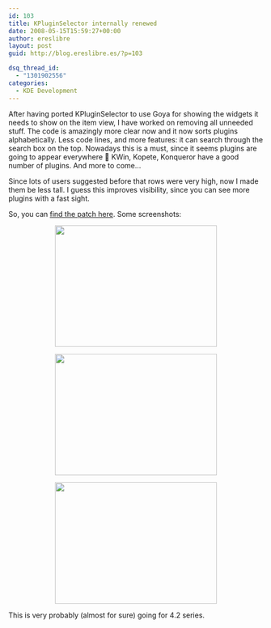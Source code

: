 ```yaml
---
id: 103
title: KPluginSelector internally renewed
date: 2008-05-15T15:59:27+00:00
author: ereslibre
layout: post
guid: http://blog.ereslibre.es/?p=103

dsq_thread_id:
  - "1301902556"
categories:
  - KDE Development
---
```

After having ported KPluginSelector to use Goya for showing the widgets it needs to show on the item view, I have worked on removing all unneeded stuff. The code is amazingly more clear now and it now sorts plugins alphabetically. Less code lines, and more features: it can search through the search box on the top. Nowadays this is a must, since it seems plugins are going to appear everywhere 🙂 KWin, Kopete, Konqueror have a good number of plugins. And more to come&#8230;

Since lots of users suggested before that rows were very high, now I made them be less tall. I guess this improves visibility, since you can see more plugins with a fast sight.

So, you can [find the patch here](http://media.ereslibre.es/2008/05/kdelibs-kpluginselector.diff). Some screenshots:

<p align="center">
  <a href="http://media.ereslibre.es/2008/05/kpluginselector-new-kwrite.png" target="_blank"><img src="http://media.ereslibre.es/2008/05/kpluginselector-new-kwrite.png" width="320" border="0" height="240" /></a>
</p>

<p align="center">
  <a href="http://media.ereslibre.es/2008/05/kpluginselector-new-kwrite1.png" target="_blank"><img src="http://media.ereslibre.es/2008/05/kpluginselector-new-kwrite1.png" width="320" border="0" height="240" /></a>
</p>

<p align="center">
  <a href="http://media.ereslibre.es/2008/05/kpluginselector-new-kopete.png" target="_blank"><img src="http://media.ereslibre.es/2008/05/kpluginselector-new-kopete.png" width="320" border="0" height="240" /></a>
</p>

<p align="left">
  This is very probably (almost for sure) going for 4.2 series.
</p>